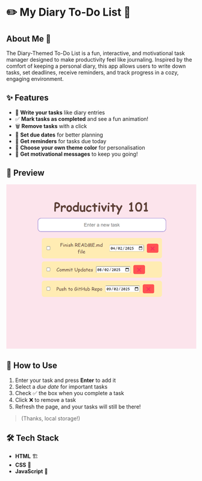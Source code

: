 # ✏️ My Diary To-Do List 📖

## About Me 📝 
The Diary-Themed To-Do List is a fun, interactive, and motivational task manager designed to make productivity feel like journaling. Inspired by the comfort of keeping a personal diary, this app allows users to write down tasks, set deadlines, receive reminders, and track progress in a cozy, engaging environment.

## ✨ Features
- 📝 **Write your tasks** like diary entries  
- ✅ **Mark tasks as completed** and see a fun animation!  
- 🗑️ **Remove tasks** with a click  
- 📅 **Set due dates** for better planning  
- 🔔 **Get reminders** for tasks due today 
- 🎨 **Choose your own theme color** for personalisation  
- 💬 **Get motivational messages** to keep you going! 

## 📸 Preview  
![Productivity 101 Screenshot](ImageDiary/diaryTest.png)  


## 🚀 How to Use
1. Enter your task and press **Enter** to add it  
2. Select a _due date_ for important tasks  
3. Check ✅ the box when you complete a task  
4. Click ❌ to remove a task  
5. Refresh the page, and your tasks will still be there! 
> (Thanks, local storage!)  

## 🛠️ Tech Stack
- **HTML** 🏗️  
- **CSS** 🎨  
- **JavaScript** 🚀 